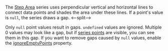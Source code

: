 The [Step Area](https://js.devexpress.com/Demos/WidgetsGallery/Demo/Charts/StepArea/) series uses perpendicular vertical and horizontal lines to connect data points and shades the area under these lines. If a point's value is `null`, the series draws a gap.
<--split-->

Only `null` point values result in gaps. `undefined` values are ignored. Multiple 0 values may look like a gap, but if [series points](/Documentation/ApiReference/UI_Components/dxChart/Series_Types/StepAreaSeries/point/) are visible, you can see them in this gap. If you want to remove gaps caused by `null` values, enable the [ignoreEmptyPoints](/Documentation/ApiReference/UI_Components/dxChart/Configuration/series/#ignoreEmptyPoints) property.
